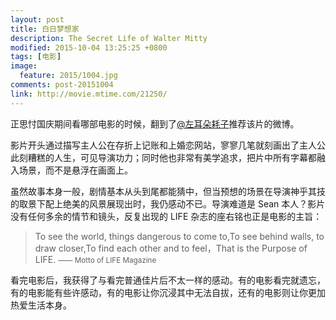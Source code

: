 ```yaml
---
layout: post
title: 白日梦想家
description: The Secret Life of Walter Mitty
modified: 2015-10-04 13:25:25 +0800
tags: [电影]
image:
  feature: 2015/1004.jpg
comments: post-20151004
link: http://movie.mtime.com/21250/
---
```


正思忖国庆期间看哪部电影的时候，翻到了[@左耳朵耗子](http://weibo.com/haoel)推荐该片的微博。

影片开头通过描写主人公在存折上记账和上婚恋网站，寥寥几笔就刻画出了主人公此刻糟糕的人生，可见导演功力；同时他也非常有美学追求，把片中所有字幕都融入场景，而不是悬浮在画面上。

虽然故事本身一般，剧情基本从头到尾都能猜中，但当预想的场景在导演神乎其技的取景下配上绝美的风景展现出时，我仍感动不已。导演难道是 Sean 本人？影片没有任何多余的情节和镜头，反复出现的 LIFE 杂志的座右铭也正是电影的主旨：

> To see the world, things dangerous to come to,To see behind walls, to draw closer,To find each other and to feel，That is the Purpose of LIFE.
> <small>—— Motto of LIFE Magazine</small>

看完电影后，我获得了与看完普通佳片后不太一样的感动。有的电影看完就遗忘，有的电影能有些许感动，有的电影让你沉浸其中无法自拔，还有的电影则让你更加热爱生活本身。
